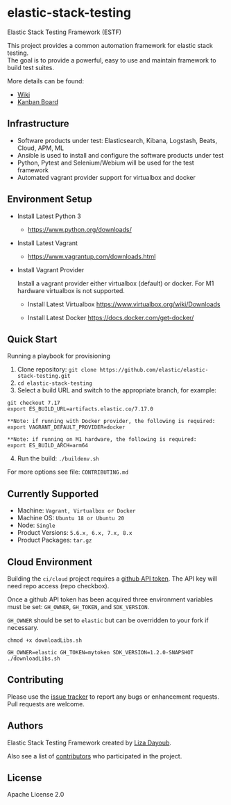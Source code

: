 # elastic-stack-testing

Elastic Stack Testing Framework (ESTF)

This project provides a common automation framework for elastic stack testing.
<br>The goal is to provide a powerful, easy to use and maintain framework to build test suites.

More details can be found:
- [Wiki](https://github.com/elastic/elastic-stack-testing/wiki)
- [Kanban Board](https://github.com/elastic/elastic-stack-testing/projects)

## Infrastructure

- Software products under test: Elasticsearch, Kibana, Logstash, Beats, Cloud, APM, ML
- Ansible is used to install and configure the software products under test
- Python, Pytest and Selenium/Webium will be used for the test framework
- Automated vagrant provider support for virtualbox and docker

## Environment Setup

* Install Latest Python 3
  * https://www.python.org/downloads/

* Install Latest Vagrant
  * https://www.vagrantup.com/downloads.html

* Install Vagrant Provider

  Install a vagrant provider either virtualbox (default) or docker.
  For M1 hardware virtualbox is not supported.

  * Install Latest Virtualbox
  https://www.virtualbox.org/wiki/Downloads

  * Install Latest Docker
  https://docs.docker.com/get-docker/

## Quick Start
Running a playbook for provisioning

1. Clone repository: `git clone https://github.com/elastic/elastic-stack-testing.git`
2. `cd elastic-stack-testing`
3. Select a build URL and switch to the appropriate branch, for example:
  ```
  git checkout 7.17
  export ES_BUILD_URL=artifacts.elastic.co/7.17.0

  **Note: if running with Docker provider, the following is required:
  export VAGRANT_DEFAULT_PROVIDER=docker

  **Note: if running on M1 hardware, the following is required:
  export ES_BUILD_ARCH=arm64
  ```
4. Run the build: `./buildenv.sh`

For more options see file: `CONTRIBUTING.md`

## Currently Supported

  - Machine: `Vagrant, Virtualbox or Docker`
  - Machine OS: `Ubuntu 18 or Ubuntu 20`
  - Node: `Single`
  - Product Versions: `5.6.x, 6.x, 7.x, 8.x`
  - Product Packages: `tar.gz`

## Cloud Environment

  Building the `ci/cloud` project requires a [github API token](https://blog.github.com/2013-05-16-personal-api-tokens/).
  The API key will need repo access (repo checkbox).

  Once a github API token has been acquired three environment variables must be set: `GH_OWNER`, `GH_TOKEN`, and `SDK_VERSION`.

  `GH_OWNER` should be set to `elastic` but can be overridden to your fork if necessary.

  `chmod +x downloadLibs.sh`

  `GH_OWNER=elastic GH_TOKEN=mytoken SDK_VERSION=1.2.0-SNAPSHOT ./downloadLibs.sh`

## Contributing

  Please use the [issue tracker](https://github.com/elastic/elastic-stack-testing/issues) to report any bugs or enhancement requests.  Pull requests are welcome.

## Authors

  Elastic Stack Testing Framework created by [Liza Dayoub](https://github.com/liza-mae).

  Also see a list of [contributors](https://github.com/elastic/elastic-stack-testing/graphs/contributors) who participated in the project.

## License

  Apache License 2.0
